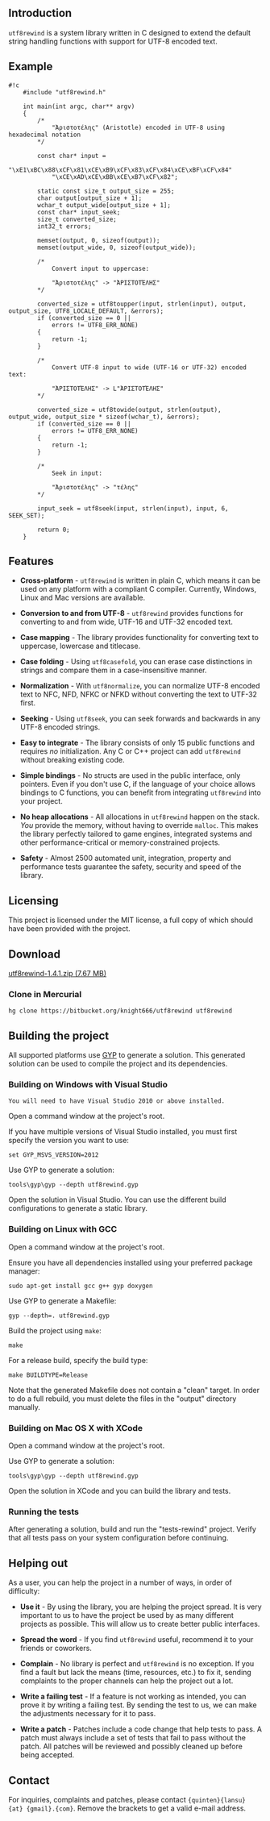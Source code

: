## Introduction ##

`utf8rewind` is a system library written in C designed to extend the default string handling functions with support for UTF-8 encoded text.

## Example ##

```
#!c
	#include "utf8rewind.h"

	int main(int argc, char** argv)
	{
		/*
			"Ἀριστοτέλης" (Aristotle) encoded in UTF-8 using hexadecimal notation
		*/

		const char* input =
			"\xE1\xBC\x88\xCF\x81\xCE\xB9\xCF\x83\xCF\x84\xCE\xBF\xCF\x84"
			"\xCE\xAD\xCE\xBB\xCE\xB7\xCF\x82";

		static const size_t output_size = 255;
		char output[output_size + 1];
		wchar_t output_wide[output_size + 1];
		const char* input_seek;
		size_t converted_size;
		int32_t errors;

		memset(output, 0, sizeof(output));
		memset(output_wide, 0, sizeof(output_wide));

		/*
			Convert input to uppercase:
		
			"Ἀριστοτέλης" -> "ἈΡΙΣΤΟΤΈΛΗΣ"
		*/

		converted_size = utf8toupper(input, strlen(input), output, output_size, UTF8_LOCALE_DEFAULT, &errors);
		if (converted_size == 0 ||
			errors != UTF8_ERR_NONE)
		{
			return -1;
		}

		/*
			Convert UTF-8 input to wide (UTF-16 or UTF-32) encoded text:
			
			"ἈΡΙΣΤΟΤΈΛΗΣ" -> L"ἈΡΙΣΤΟΤΈΛΗΣ"
		*/

		converted_size = utf8towide(output, strlen(output), output_wide, output_size * sizeof(wchar_t), &errors);
		if (converted_size == 0 ||
			errors != UTF8_ERR_NONE)
		{
			return -1;
		}

		/*
			Seek in input:
		
			"Ἀριστοτέλης" -> "τέλης"
		*/

		input_seek = utf8seek(input, strlen(input), input, 6, SEEK_SET);

		return 0;
	}
```

## Features ##

* **Cross-platform** - `utf8rewind` is written in plain C, which means it can be used on any platform with a compliant C compiler. Currently, Windows, Linux and Mac versions are available.

* **Conversion to and from UTF-8** - `utf8rewind` provides functions for converting to and from wide, UTF-16 and UTF-32 encoded text.

* **Case mapping** - The library provides functionality for converting text to uppercase, lowercase and titlecase.

* **Case folding** - Using `utf8casefold`, you can erase case distinctions in strings and compare them in a case-insensitive manner.

* **Normalization** - With `utf8normalize`, you can normalize UTF-8 encoded text to NFC, NFD, NFKC or NFKD without converting the text to UTF-32 first.

* **Seeking** - Using `utf8seek`, you can seek forwards and backwards in any UTF-8 encoded strings.

* **Easy to integrate** - The library consists of only 15 public functions and requires *no* initialization. Any C or C++ project can add `utf8rewind` without breaking existing code.

* **Simple bindings** - No structs are used in the public interface, only pointers. Even if you don't use C, if the language of your choice allows bindings to C functions, you can benefit from integrating `utf8rewind` into your project.

* **No heap allocations** - All allocations in `utf8rewind` happen on the stack. *You* provide the memory, without having to override `malloc`. This makes the library perfectly tailored to game engines, integrated systems and other performance-critical or memory-constrained projects.

* **Safety** - Almost 2500 automated unit, integration, property and performance tests guarantee the safety, security and speed of the library.

## Licensing ##

This project is licensed under the MIT license, a full copy of which should have been provided with the project.

## Download ##

[utf8rewind-1.4.1.zip (7.67 MB)](https://bitbucket.org/knight666/utf8rewind/downloads/utf8rewind-1.4.1.zip)

### Clone in Mercurial ###
 
	hg clone https://bitbucket.org/knight666/utf8rewind utf8rewind

## Building the project ##

All supported platforms use [GYP](http://code.google.com/p/gyp/) to generate a solution. This generated solution can be used to compile the project and its dependencies.

### Building on Windows with Visual Studio ###

	You will need to have Visual Studio 2010 or above installed.

Open a command window at the project's root.

If you have multiple versions of Visual Studio installed, you must first specify the version you want to use:

	set GYP_MSVS_VERSION=2012

Use GYP to generate a solution:

	tools\gyp\gyp --depth utf8rewind.gyp

Open the solution in Visual Studio. You can use the different build configurations to generate a static library.

### Building on Linux with GCC ###

Open a command window at the project's root.

Ensure you have all dependencies installed using your preferred package manager:

	sudo apt-get install gcc g++ gyp doxygen

Use GYP to generate a Makefile:

	gyp --depth=. utf8rewind.gyp

Build the project using `make`:

	make

For a release build, specify the build type:

	make BUILDTYPE=Release

Note that the generated Makefile does not contain a "clean" target. In order to do a full rebuild, you must delete the files in the "output" directory manually.

### Building on Mac OS X with XCode ###

Open a command window at the project's root.

Use GYP to generate a solution:

	tools\gyp\gyp --depth utf8rewind.gyp

Open the solution in XCode and you can build the library and tests.

### Running the tests ###

After generating a solution, build and run the "tests-rewind" project. Verify that all tests pass on your system configuration before continuing.

## Helping out ##

As a user, you can help the project in a number of ways, in order of difficulty:

* **Use it** - By using the library, you are helping the project spread. It is very important to us to have the project be used by as many different projects as possible. This will allow us to create better public interfaces.

* **Spread the word** - If you find `utf8rewind` useful, recommend it to your friends or coworkers.

* **Complain** - No library is perfect and `utf8rewind` is no exception. If you find a fault but lack the means (time, resources, etc.) to fix it, sending complaints to the proper channels can help the project out a lot.

* **Write a failing test** - If a feature is not working as intended, you can prove it by writing a failing test. By sending the test to us, we can make the adjustments necessary for it to pass.

* **Write a patch** - Patches include a code change that help tests to pass. A patch must always include a set of tests that fail to pass without the patch. All patches will be reviewed and possibly cleaned up before being accepted.

## Contact ##

For inquiries, complaints and patches, please contact `{quinten}{lansu} {at} {gmail}.{com}`. Remove the brackets to get a valid e-mail address.